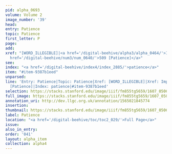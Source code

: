 ```yaml
---
pid: alpha_0693
volume: Volume 2
image_number: '39'
head:
entry: Patience
topic: Patience
first_letter: P
page:
add:
xref: "[WORD_ILLEGIBLE]|<a href='/digital-beehive/alpha3/alpha_0464/'>Impat</a>|<a
  href='/digital-beehive/num3/num_0640/'>509 [Patience]</a>"
see:
index: "<a href='/digital-beehive/index4/index_2885/'>patience</a>"
item: "#item-9387b1eed"
unparsed:
line: 'Entry: Patience|Topic: Patience|Xref: [WORD_ILLEGIBLE]|Xref: Impat|Xref: 509
  [Patience]|Index: patience|#item-9387b1eed'
selection: https://stacks.stanford.edu/image/iiif/fm855tg5659/1607_0506/298,1629,3068,508/full/0/default.jpg
full_image: https://stacks.stanford.edu/image/iiif/fm855tg5659/1607_0506/full/full/0/default.jpg
annotation_uri: http://dev.llgc.org.uk/annotation/1565021845774
insertion:
thumbnail: https://stacks.stanford.edu/image/iiif/fm855tg5659/1607_0506/298,1629,600,180/250,/0/default.jpg
label: Patience
location: "<a href='/digital-beehive/toc/toc2_029/'>Full Page</a>"
issue:
also_in_entry:
order: '041'
layout: alpha_item
collection: alpha4
---
```

